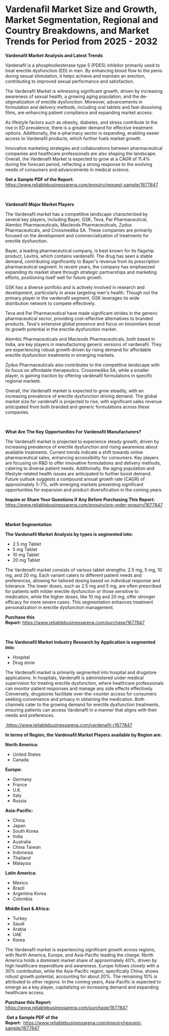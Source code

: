 <p><h1>Vardenafil Market Size and Growth, Market Segmentation, Regional and Country Breakdowns, and Market Trends for Period from 2025 -  2032</h1></p><p><strong>Vardenafil Market Analysis and Latest Trends</strong></p>
<p><p>Vardenafil is a phosphodiesterase type 5 (PDE5) inhibitor primarily used to treat erectile dysfunction (ED) in men. By enhancing blood flow to the penis during sexual stimulation, it helps achieve and maintain an erection, contributing to improved sexual performance and satisfaction.</p><p>The Vardenafil Market is witnessing significant growth, driven by increasing awareness of sexual health, a growing aging population, and the de-stigmatization of erectile dysfunction. Moreover, advancements in formulation and delivery methods, including oral tablets and fast-dissolving films, are enhancing patient compliance and expanding market access.</p><p>As lifestyle factors such as obesity, diabetes, and stress contribute to the rise in ED prevalence, there is a greater demand for effective treatment options. Additionally, the e-pharmacy sector is expanding, enabling easier access to Vardenafil products, which further fuels market growth.</p><p>Innovative marketing strategies and collaborations between pharmaceutical companies and healthcare professionals are also shaping the landscape. Overall, the Vardenafil Market is expected to grow at a CAGR of 11.4% during the forecast period, reflecting a strong response to the evolving needs of consumers and advancements in medical science.</p></p>
<p><strong>Get a Sample PDF of the Report:&nbsp;</strong> <a href="https://www.reliablebusinessarena.com/enquiry/request-sample/1677847?utm_campaign=3000&utm_medium=2&utm_source=Github&utm_content=ia&utm_term=19042025&utm_id=vardenafil">https://www.reliablebusinessarena.com/enquiry/request-sample/1677847</a></p>
<p>&nbsp;</p>
<p><strong>Vardenafil Major Market Players</strong></p>
<p><p>The Vardenafil market has a competitive landscape characterized by several key players, including Bayer, GSK, Teva, Par Pharmaceutical, Alembic Pharmaceuticals, Macleods Pharmaceuticals, Zydus Pharmaceuticals, and Crossmedika SA. These companies are primarily focused on the development and commercialization of treatments for erectile dysfunction.</p><p>Bayer, a leading pharmaceutical company, is best known for its flagship product, Levitra, which contains vardenafil. The drug has seen a stable demand, contributing significantly to Bayer's revenue from its prescription pharmaceutical segment. In recent years, the company has emphasized expanding its market share through strategic partnerships and marketing efforts, positioning itself well for future growth.</p><p>GSK has a diverse portfolio and is actively involved in research and development, particularly in areas targeting men's health. Though not the primary player in the vardenafil segment, GSK leverages its wide distribution network to compete effectively.</p><p>Teva and Par Pharmaceutical have made significant strides in the generic pharmaceutical sector, providing cost-effective alternatives to branded products. Teva's extensive global presence and focus on biosimilars boost its growth potential in the erectile dysfunction market.</p><p>Alembic Pharmaceuticals and Macleods Pharmaceuticals, both based in India, are key players in manufacturing generic versions of vardenafil. They are experiencing robust growth driven by rising demand for affordable erectile dysfunction treatments in emerging markets.</p><p>Zydus Pharmaceuticals also contributes to the competitive landscape with its focus on affordable therapeutics. Crossmedika SA, while a smaller player, is gaining traction by offering vardenafil formulations in specific regional markets.</p><p>Overall, the Vardenafil market is expected to grow steadily, with an increasing prevalence of erectile dysfunction driving demand. The global market size for vardenafil is projected to rise, with significant sales revenue anticipated from both branded and generic formulations across these companies.</p></p>
<p>&nbsp;</p>
<p><strong>What Are The Key Opportunities For Vardenafil Manufacturers?</strong></p>
<p><p>The Vardenafil market is projected to experience steady growth, driven by increasing prevalence of erectile dysfunction and rising awareness about available treatments. Current trends indicate a shift towards online pharmaceutical sales, enhancing accessibility for consumers. Key players are focusing on R&D to offer innovative formulations and delivery methods, catering to diverse patient needs. Additionally, the aging population and lifestyle-related health issues are anticipated to further boost demand. Future outlook suggests a compound annual growth rate (CAGR) of approximately 5-7%, with emerging markets presenting significant opportunities for expansion and product diversification in the coming years.</p></p>
<p><strong>Inquire or Share Your Questions If Any Before Purchasing This Report:</strong> <a href="https://www.reliablebusinessarena.com/enquiry/pre-order-enquiry/1677847?utm_campaign=3000&utm_medium=2&utm_source=Github&utm_content=ia&utm_term=19042025&utm_id=vardenafil">https://www.reliablebusinessarena.com/enquiry/pre-order-enquiry/1677847</a></p>
<p>&nbsp;</p>
<p><strong>Market Segmentation</strong></p>
<p><strong>The Vardenafil Market Analysis by types is segmented into:</strong></p>
<p><ul><li>2.5 mg Tablet</li><li>5 mg Tablet</li><li>10 mg Tablet</li><li>20 mg Tablet</li></ul></p>
<p><p>The Vardenafil market consists of various tablet strengths: 2.5 mg, 5 mg, 10 mg, and 20 mg. Each variant caters to different patient needs and preferences, allowing for tailored dosing based on individual response and tolerance. The lower doses, such as 2.5 mg and 5 mg, are often prescribed for patients with milder erectile dysfunction or those sensitive to medication, while the higher doses, like 10 mg and 20 mg, offer stronger efficacy for more severe cases. This segmentation enhances treatment personalization in erectile dysfunction management.</p></p>
<p><strong>Purchase this Report:&nbsp;</strong><a href="https://www.reliablebusinessarena.com/purchase/1677847?utm_campaign=3000&utm_medium=2&utm_source=Github&utm_content=ia&utm_term=19042025&utm_id=vardenafil">https://www.reliablebusinessarena.com/purchase/1677847</a></p>
<p>&nbsp;</p>
<p><strong>The Vardenafil Market Industry Research by Application is segmented into:</strong></p>
<p><ul><li>Hospital</li><li>Drug store</li></ul></p>
<p><p>The Vardenafil market is primarily segmented into hospital and drugstore applications. In hospitals, Vardenafil is administered under medical supervision for treating erectile dysfunction, where healthcare professionals can monitor patient responses and manage any side effects effectively. Conversely, drugstores facilitate over-the-counter access for consumers seeking convenience and privacy in obtaining the medication. Both channels cater to the growing demand for erectile dysfunction treatments, ensuring patients can access Vardenafil in a manner that aligns with their needs and preferences.</p></p>
<p><a href="https://www.reliablebusinessarena.com/vardenafil-r1677847?utm_campaign=3000&utm_medium=2&utm_source=Github&utm_content=ia&utm_term=19042025&utm_id=vardenafil">&nbsp;https://www.reliablebusinessarena.com/vardenafil-r1677847</a></p>
<p><strong>In terms of Region, the Vardenafil Market Players available by Region are:</strong></p>
<p>
    <p> <strong> North America: </strong>
        <ul>
            <li>United States</li>
            <li>Canada</li>
        </ul>
        </p> 
    <p> <strong> Europe: </strong>
        <ul>
            <li>Germany</li>
            <li>France</li>
            <li>U.K.</li>
            <li>Italy</li>
            <li>Russia</li>
        </ul>
        </p> 
    <p> <strong> Asia-Pacific: </strong>
        <ul>
            <li>China</li>
            <li>Japan</li>
            <li>South Korea</li>
            <li>India</li>
            <li>Australia</li>
            <li>China Taiwan</li>
            <li>Indonesia</li>
            <li>Thailand</li>
            <li>Malaysia</li>
        </ul>
        </p> 
    <p> <strong> Latin America: </strong>
        <ul>
            <li>Mexico</li>
            <li>Brazil</li>
            <li>Argentina Korea</li>
            <li>Colombia</li>
        </ul>
        </p> 
    <p> <strong> Middle East & Africa: </strong>
        <ul>
            <li>Turkey</li>
            <li>Saudi</li>
            <li>Arabia</li>
            <li>UAE</li>
            <li>Korea</li>
        </ul>
    </p>
    </p>
<p><p>The Vardenafil market is experiencing significant growth across regions, with North America, Europe, and Asia-Pacific leading the charge. North America holds a dominant market share of approximately 40%, driven by high healthcare expenditure and awareness. Europe follows closely with a 30% contribution, while the Asia-Pacific region, specifically China, shows robust growth potential, accounting for about 20%. The remaining 10% is attributed to other regions. In the coming years, Asia-Pacific is expected to emerge as a key player, capitalizing on increasing demand and expanding healthcare access.</p></p>
<p><strong>Purchase this Report: </strong><a href="https://www.reliablebusinessarena.com/purchase/1677847?utm_campaign=3000&utm_medium=2&utm_source=Github&utm_content=ia&utm_term=19042025&utm_id=vardenafil">https://www.reliablebusinessarena.com/purchase/1677847</a></p>
<p>&nbsp;<strong>Get a Sample PDF of the Report:&nbsp;&nbsp;</strong><a href="https://www.reliablebusinessarena.com/enquiry/request-sample/1677847?utm_campaign=3000&utm_medium=2&utm_source=Github&utm_content=ia&utm_term=19042025&utm_id=vardenafil">https://www.reliablebusinessarena.com/enquiry/request-sample/1677847</a></p>
<p><strong></strong></p>
<p><p></p><p></p><p></p></p>